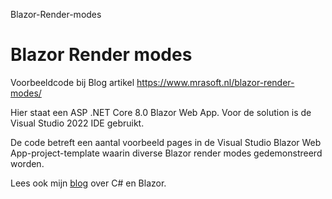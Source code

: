 Blazor-Render-modes

# Blazor Render modes
Voorbeeldcode bij Blog artikel https://www.mrasoft.nl/blazor-render-modes/

Hier staat een ASP .NET Core 8.0 Blazor Web App. 
Voor de solution is de Visual Studio 2022 IDE gebruikt. 

De code betreft een aantal voorbeeld pages in de Visual Studio 
Blazor Web App-project-template waarin diverse Blazor render modes
gedemonstreerd worden.

Lees ook mijn [blog](https://www.mrasoft.nl) over C# en Blazor.
